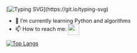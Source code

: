 [![Typing SVG](https://readme-typing-svg.herokuapp.com?font=Fira+Code&size=18&pause=1000&color=000000&width=500&lines=Hi!+I'm+Zukhra%2C+Computer+Science+student.)](https://git.io/typing-svg)

- 🌱 I’m currently learning Python and algorithms
- 📫 How to reach me: <a href="https://t.me/Shuygena"><img align='center' src='https://user-images.githubusercontent.com/83520969/168468570-a119a8da-3a2e-4846-ad6a-2d0bb4548946.png' width='30' height='30'></a>

[![Top Langs](https://github-readme-stats.vercel.app/api/top-langs/?username=shuygena&layout=compact&)](https://github.com/anuraghazra/github-readme-stats)
<!--
**shuygena/shuygena** is a ✨ _special_ ✨ repository because its `README.md` (this file) appears on your GitHub profile.

Here are some ideas to get you started:

- 🔭 I’m currently working on ...
- 🌱 I’m currently learning ...
- 👯 I’m looking to collaborate on ...
- 🤔 I’m looking for help with ...
- 💬 Ask me about ...
- 📫 How to reach me: ...
- 😄 Pronouns: ...
- ⚡ Fun fact: ...
-->
